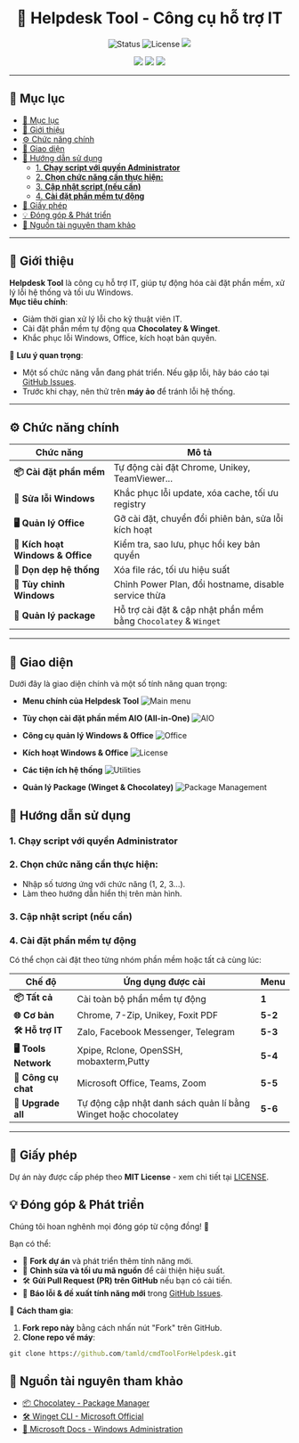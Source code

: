 
<h1 align="center">🚀 Helpdesk Tool - Công cụ hỗ trợ IT</h1>
<p align="center">
  <img src="https://img.shields.io/badge/status-active-brightgreen" alt="Status">
  <img src="https://img.shields.io/badge/license-MIT-blue" alt="License">
  <img src="https://img.shields.io/github/downloads/tamld/tao-repo-tren-github/total.svg">
</p>
<p align="center">
  <img src="https://img.shields.io/github/forks/tamld/tao-repo-tren-github.svg">
  <img src="https://img.shields.io/github/stars/tamld/tao-repo-tren-github.svg">
  <img src="https://img.shields.io/github/followers/tamld.svg?style=social&label=Follow&maxAge=2592000">
</p>

---

## 📖 Mục lục
- [📖 Mục lục](#-mục-lục)
- [🔹 Giới thiệu](#-giới-thiệu)
- [⚙ Chức năng chính](#-chức-năng-chính)
- [📌 Giao diện](#-giao-diện)
- [📌 Hướng dẫn sử dụng](#-hướng-dẫn-sử-dụng)
  - [1. **Chạy script với quyền Administrator**](#1-chạy-script-với-quyền-administrator)
  - [2. **Chọn chức năng cần thực hiện:**](#2-chọn-chức-năng-cần-thực-hiện)
  - [3. **Cập nhật script (nếu cần)**](#3-cập-nhật-script-nếu-cần)
  - [4. **Cài đặt phần mềm tự động**](#4-cài-đặt-phần-mềm-tự-động)
- [📜 Giấy phép](#-giấy-phép)
- [💡 Đóng góp \& Phát triển](#-đóng-góp--phát-triển)
- [🔗 Nguồn tài nguyên tham khảo](#-nguồn-tài-nguyên-tham-khảo)

---

## 🔹 Giới thiệu

**Helpdesk Tool** là công cụ hỗ trợ IT, giúp tự động hóa cài đặt phần mềm, xử lý lỗi hệ thống và tối ưu Windows.  
**Mục tiêu chính**:
- Giảm thời gian xử lý lỗi cho kỹ thuật viên IT.  
- Cài đặt phần mềm tự động qua **Chocolatey & Winget**.  
- Khắc phục lỗi Windows, Office, kích hoạt bản quyền.  

📌 **Lưu ý quan trọng**:
- Một số chức năng vẫn đang phát triển. Nếu gặp lỗi, hãy báo cáo tại [GitHub Issues](https://github.com/tamld/cmdToolForHelpdesk/issues).
- Trước khi chạy, nên thử trên **máy ảo** để tránh lỗi hệ thống.

---

## ⚙ Chức năng chính

| Chức năng | Mô tả |
|-----------|-------|
| **📦 Cài đặt phần mềm** | Tự động cài đặt Chrome, Unikey, TeamViewer... |
| **🔄 Sửa lỗi Windows** | Khắc phục lỗi update, xóa cache, tối ưu registry |
| **🖥️ Quản lý Office** | Gỡ cài đặt, chuyển đổi phiên bản, sửa lỗi kích hoạt |
| **🔑 Kích hoạt Windows & Office** | Kiểm tra, sao lưu, phục hồi key bản quyền |
| **💾 Dọn dẹp hệ thống** | Xóa file rác, tối ưu hiệu suất |
| **🔌 Tùy chỉnh Windows** | Chỉnh Power Plan, đổi hostname, disable service thừa |
| **📂 Quản lý package** | Hỗ trợ cài đặt & cập nhật phần mềm bằng `Chocolatey` & `Winget` |

---
## 📌 Giao diện

Dưới đây là giao diện chính và một số tính năng quan trọng:

- **Menu chính của Helpdesk Tool**
  ![Main menu](pictures/1.png)

- **Tùy chọn cài đặt phần mềm AIO (All-in-One)**
  ![AIO](pictures/1-1.png)

- **Công cụ quản lý Windows & Office**
  ![Office](pictures/1-2.png)

- **Kích hoạt Windows & Office**
  ![License](pictures/1-3.png)

- **Các tiện ích hệ thống**
  ![Utilities](pictures/1-4.png)

- **Quản lý Package (Winget & Chocolatey)**
  ![Package Management](pictures/1-5.png)


## 📌 Hướng dẫn sử dụng


### 1. **Chạy script với quyền Administrator**  

### 2. **Chọn chức năng cần thực hiện:**
+ Nhập số tương ứng với chức năng (1, 2, 3...).
+ Làm theo hướng dẫn hiển thị trên màn hình.

### 3. **Cập nhật script (nếu cần)**

### 4. **Cài đặt phần mềm tự động**
Có thể chọn cài đặt theo từng nhóm phần mềm hoặc tất cả cùng lúc:


|**Chế độ**|Ứng dụng được cài|Menu|
|-----------|-------|-------|
|**📦 Tất cả**|Cài toàn bộ phần mềm tự động|**1**|
|**🌐 Cơ bản**|Chrome, 7-Zip, Unikey, Foxit PDF|**5-2**|
|**🛠 Hỗ trợ IT**|Zalo, Facebook Messenger, Telegram|**5-3**|
|**🖥 Tools Network**|Xpipe, Rclone, OpenSSH, mobaxterm,Putty|**5-4**|
|**💬 Công cụ chat**|Microsoft Office, Teams, Zoom|**5-5**|
|**🔄 Upgrade all**| Tự động cập nhật danh sách quản lí bằng Winget hoặc chocolatey |**5-6**|

---

## 📜 Giấy phép
Dự án này được cấp phép theo **MIT License** - xem chi tiết tại [LICENSE](LICENSE).

## 💡 Đóng góp & Phát triển
Chúng tôi hoan nghênh mọi đóng góp từ cộng đồng! 🚀  

Bạn có thể:
- 📌 **Fork dự án** và phát triển thêm tính năng mới.
- 🔧 **Chỉnh sửa và tối ưu mã nguồn** để cải thiện hiệu suất.
- 🛠 **Gửi Pull Request (PR) trên GitHub** nếu bạn có cải tiến.
- 🐞 **Báo lỗi & đề xuất tính năng mới** trong [GitHub Issues](https://github.com/tamld/cmdToolForHelpdesk/issues).

📌 **Cách tham gia**:
1. **Fork repo này** bằng cách nhấn nút "Fork" trên GitHub.
2. **Clone repo về máy**:
```cmd
git clone https://github.com/tamld/cmdToolForHelpdesk.git
```

## 🔗 Nguồn tài nguyên tham khảo

- [📦 Chocolatey - Package Manager](https://chocolatey.org/)
- [🛠 Winget CLI - Microsoft Official](https://github.com/microsoft/winget-cli)
- [📖 Microsoft Docs - Windows Administration](https://docs.microsoft.com/en-us/windows/)